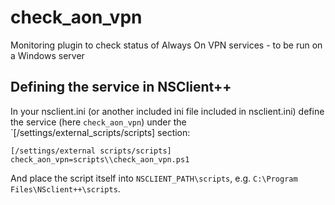 # check_aon_vpn
Monitoring plugin to check status of Always On VPN services - to be run on a Windows server

## Defining the service in NSClient++
In your nsclient.ini (or another included ini file included in nsclient.ini) define the service (here `check_aon_vpn`) under the `[/settings/external_scripts/scripts] section:

```
[/settings/external scripts/scripts]
check_aon_vpn=scripts\\check_aon_vpn.ps1
```

And place the script itself into `NSCLIENT_PATH\scripts`, e.g. `C:\Program Files\NSclient++\scripts`.
